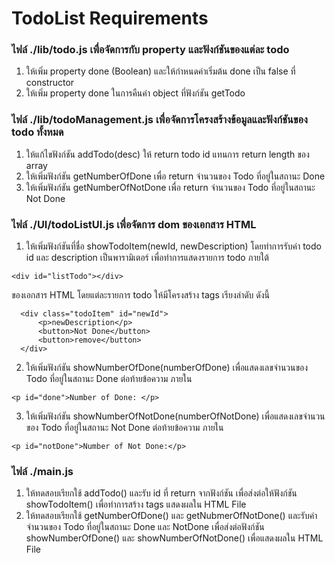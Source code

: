 # TodoList Requirements

### ไฟล์ ./lib/todo.js เพื่อจัดการกับ property และฟังก์ชันของแต่ละ todo

1. ให้เพิ่ม property done (Boolean) และให้กำหนดค่าเริ่มต้น done เป็น false ที่ constructor
2. ให้เพิ่ม property done ในการคืนค่า object ที่ฟังก์ชัน getTodo

### ไฟล์ ./lib/todoManagement.js เพื่อจัดการโครงสร้างข้อมูลและฟังก์ชันของ todo ทั้งหมด

1. ให้แก้ไขฟังก์ชัน addTodo(desc) ให้ return todo id แทนการ return length ของ array
2. ให้เพิ่มฟังก์ชัน getNumberOfDone เพื่อ return จำนวนของ Todo ที่อยู่ในสถานะ Done
3. ให้เพิ่มฟังก์ชัน getNumberOfNotDone เพื่อ return จำนวนของ Todo ที่อยู่ในสถานะ Not Done

### ไฟล์ ./UI/todoListUI.js เพื่อจัดการ dom ของเอกสาร HTML

1. ให้เพิ่มฟังก์ชันที่ชื่อ showTodoItem(newId, newDescription) โดยทำการรับค่า todo id และ description เป็นพารามิเตอร์ เพื่อทำการแสดงรายการ todo ภายใต้

```
<div id="listTodo"></div>
```

ของเอกสาร HTML โดยแต่ละรายการ todo ให้มีโครงสร้าง tags เรียงลำดับ ดังนี้

```
  <div class="todoItem" id="newId">
	  <p>newDescription</p>
	  <button>Not Done</button>
	  <button>remove</button>
  </div>

```

2. ให้เพิ่มฟังก์ชัน showNumberOfDone(numberOfDone) เพื่อแสดงเลขจำนวนของ Todo ที่อยู่ในสถานะ Done ต่อท้ายข้อความ ภายใน

```
<p id="done">Number of Done: </p>
```

3. ให้เพิ่มฟังก์ชัน showNumberOfNotDone(numberOfNotDone) เพื่อแสดงเลขจำนวนของ Todo ที่อยู่ในสถานะ Not Done ต่อท้ายข้อความ ภายใน

```
<p id="notDone">Number of Not Done:</p>
```

### ไฟล์ ./main.js

1. ให้ทดสอบเรียกใช้ addTodo() และรับ id ที่ return จากฟังก์ชัน เพื่อส่งต่อให้ฟังก์ชัน showTodoItem() เพื่อทำการสร้าง tags แสดงผลใน HTML File
2. ให้ทดสอบเรียกใช้ getNumberOfDone() และ getNubmerOfNotDone() และรับค่าจำนวนของ Todo ที่อยู่ในสถานะ Done และ NotDone เพื่อส่งต่อฟังก์ชัน showNumberOfDone() และ showNumberOfNotDone() เพื่อแสดงผลใน HTML File

